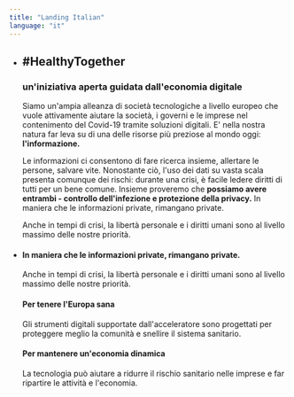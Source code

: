 ```yaml
---
title: "Landing Italian"
language: "it"
---
```


* ## #HealthyTogether

  ### un'iniziativa aperta guidata dall'economia digitale

  Siamo un'ampia alleanza di società tecnologiche a livello europeo che vuole attivamente aiutare la società, i governi e le imprese nel contenimento del Covid-19 tramite soluzioni digitali. E' nella nostra natura far leva su di una delle risorse più preziose al mondo oggi: **l'informazione.**

  Le informazioni ci consentono di fare ricerca insieme, allertare le persone, salvare vite. Nonostante ciò, l'uso dei dati su vasta scala presenta comunque dei rischi: durante una crisi, è facile ledere diritti di tutti per un bene comune.
  Insieme proveremo che **possiamo avere entrambi - controllo dell'infezione e protezione della privacy.** In maniera che le informazioni private, rimangano private.

  Anche in tempi di crisi, la libertà personale e i diritti umani sono al livello massimo delle nostre priorità.

* #### In maniera che le informazioni private, rimangano private.

  Anche in tempi di crisi, la libertà personale e i diritti umani sono al livello massimo delle nostre priorità.

  #### Per tenere l'Europa sana

  Gli strumenti digitali supportate dall'acceleratore sono progettati per proteggere meglio la comunità e snellire il sistema sanitario.

  #### Per mantenere un'economia dinamica

  La tecnologia può aiutare a ridurre il rischio sanitario nelle imprese e far ripartire le attività e l'economia.
